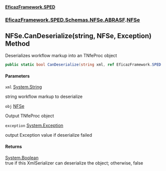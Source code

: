 #### [EficazFramework.SPED](EficazFrameworkSPED.md 'EficazFramework SPED')
### [EficazFramework.SPED.Schemas.NFSe.ABRASF](EficazFramework.SPED.Schemas.NFSe.ABRASF.md 'EficazFramework.SPED.Schemas.NFSe.ABRASF').[NFSe](EficazFramework.SPED.Schemas.NFSe.ABRASF/NFSe.md 'EficazFramework.SPED.Schemas.NFSe.ABRASF.NFSe')

## NFSe.CanDeserialize(string, NFSe, Exception) Method

Deserializes workflow markup into an TNfeProc object

```csharp
public static bool CanDeserialize(string xml, ref EficazFramework.SPED.Schemas.NFSe.ABRASF.NFSe obj, ref System.Exception exception);
```
#### Parameters

<a name='EficazFramework.SPED.Schemas.NFSe.ABRASF.NFSe.CanDeserialize(string,EficazFramework.SPED.Schemas.NFSe.ABRASF.NFSe,System.Exception).xml'></a>

`xml` [System.String](https://docs.microsoft.com/en-us/dotnet/api/System.String 'System.String')

string workflow markup to deserialize

<a name='EficazFramework.SPED.Schemas.NFSe.ABRASF.NFSe.CanDeserialize(string,EficazFramework.SPED.Schemas.NFSe.ABRASF.NFSe,System.Exception).obj'></a>

`obj` [NFSe](EficazFramework.SPED.Schemas.NFSe.ABRASF/NFSe.md 'EficazFramework.SPED.Schemas.NFSe.ABRASF.NFSe')

Output TNfeProc object

<a name='EficazFramework.SPED.Schemas.NFSe.ABRASF.NFSe.CanDeserialize(string,EficazFramework.SPED.Schemas.NFSe.ABRASF.NFSe,System.Exception).exception'></a>

`exception` [System.Exception](https://docs.microsoft.com/en-us/dotnet/api/System.Exception 'System.Exception')

output Exception value if deserialize failed

#### Returns
[System.Boolean](https://docs.microsoft.com/en-us/dotnet/api/System.Boolean 'System.Boolean')  
true if this XmlSerializer can deserialize the object; otherwise, false